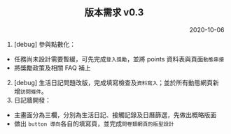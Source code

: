 <h2 align="center">版本需求 v0.3</h2>

<p align="right">2020-10-06</p>

1. \[debug] 參與點數化：
- 任務尚未設計需要暫緩，可先完成`登入獎勵`，並將 points 資料表與頁面`動態串接`
- 將獎勵政策及相關 FAQ 補上
2. \[debug] 生活日記問題改版，完成填寫檢查及`資料寫入`；並於所有動態網頁新增`訪問條件`。
3. 日記牆開發：
- 主畫面分為三欄，分別為生活日記、接觸記錄及日曆篩選，先做出概略版面
- 做出 `button 導向`各自的填寫頁，並完成`問卷類網頁的版型設計`
